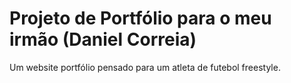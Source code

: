 # Projeto de Portfólio para o meu irmão (Daniel Correia)

Um website portfólio pensado para um atleta de futebol freestyle.
